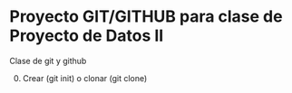 # Proyecto GIT/GITHUB para clase de Proyecto de Datos II

Clase de git y github

0. Crear (git init) o clonar (git clone)